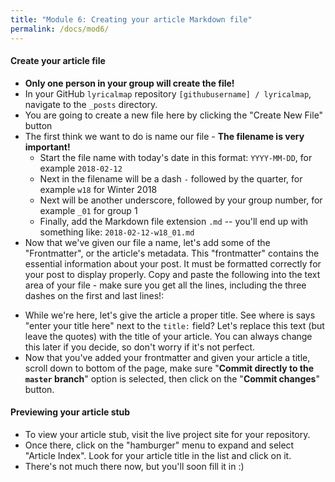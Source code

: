 ```yaml
---
title: "Module 6: Creating your article Markdown file"
permalink: /docs/mod6/
---
```


#### Create your article file
* **Only one person in your group will create the file!**
* In your GitHub `lyricalmap` repository `[githubusername] / lyricalmap`, navigate to the `_posts` directory.
* You are going to create a new file here by clicking the "Create New File" button [](https://help.github.com/assets/images/help/repository/create_new_file.png)
* The first think we want to do is name our file - **The filename is very important!** 
    * Start the file name with today's date in this format: `YYYY-MM-DD`, for example `2018-02-12`
    * Next in the filename will be a dash `-` followed by the quarter, for example `w18` for Winter 2018
    * Next will be another underscore, followed by your group number, for example `_01` for group 1
    * Finally, add the Markdown file extension `.md` -- you'll end up with something like: `2018-02-12-w18_01.md`
* Now that we've given our file a name, let's add some of the "Frontmatter", or the article's metadata. This "frontmatter" contains the essential information about your post. It must be formatted correctly for your post to display properly. Copy and paste the following into the text area of your file - make sure you get all the lines, including the three dashes on the first and last lines!:

<script src="https://gist.github.com/kirschbombe/a806fe27ca6c9edb46c06c209b79d1f1.js"></script>

* While we're here, let's give the article a proper title. See where is says "enter your title here" next to the `title:` field? Let's replace this text (but leave the quotes) with the title of your article. You can always change this later if you decide, so don't worry if it's not perfect.
* Now that you've added your frontmatter and given your article a title, scroll down to bottom of the page, make sure "**Commit directly to the `master` branch**" option is selected, then click on the "**Commit changes**" button.

#### Previewing your article stub
* To view your article stub, visit the live project site for your repository.
* Once there, click on the "hamburger" menu to expand and select "Article Index". Look for your article title in the list and click on it.
* There's not much there now, but you'll soon fill it in :)
